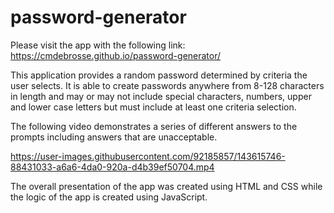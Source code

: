 # password-generator

Please visit the app with the following link: https://cmdebrosse.github.io/password-generator/

This application provides a random password determined by criteria the user selects. It is able to create passwords anywhere from 8-128 characters in length and may or may not include special characters, numbers, upper and lower case letters but must include at least one criteria selection.

The following video demonstrates a series of different answers to the prompts including answers that are unacceptable.


https://user-images.githubusercontent.com/92185857/143615746-88431033-a6a6-4da0-920a-d4b39ef50704.mp4


The overall presentation of the app was created using HTML and CSS while the logic of the app is created using JavaScript.
